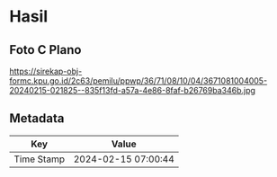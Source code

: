# Hasil

## Foto C Plano

https://sirekap-obj-formc.kpu.go.id/2c63/pemilu/ppwp/36/71/08/10/04/3671081004005-20240215-021825--835f13fd-a57a-4e86-8faf-b26769ba346b.jpg


## Metadata

| Key        | Value               |
| ---------- | ------------------- |
| Time Stamp | 2024-02-15 07:00:44 |



